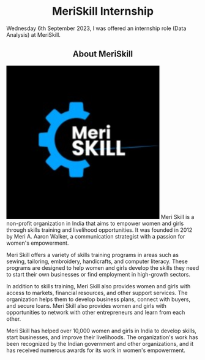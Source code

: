<h1 align = 'center'> MeriSkill Internship
</h1>

Wednesday 6th September 2023, I was offered an internship role (Data Analysis) at MeriSkill.
<h2 align ='center'> About MeriSkill
</h2>
<img src="https://github.com/Gbekoilias/MeriSkills/blob/main/Week%201/Meri%20Skill%20Logo.jpg" alt="Description of the image" width = 400 height = 400>
Meri Skill is a non-profit organization in India that aims to empower women and girls through skills training and livelihood opportunities. It was founded in 2012 by Meri A. Aaron Walker, a communication strategist with a passion for women's empowerment.

Meri Skill offers a variety of skills training programs in areas such as sewing, tailoring, embroidery, handicrafts, and computer literacy. These programs are designed to help women and girls develop the skills they need to start their own businesses or find employment in high-growth sectors.

In addition to skills training, Meri Skill also provides women and girls with access to markets, financial resources, and other support services. The organization helps them to develop business plans, connect with buyers, and secure loans. Meri Skill also provides women and girls with opportunities to network with other entrepreneurs and learn from each other.

Meri Skill has helped over 10,000 women and girls in India to develop skills, start businesses, and improve their livelihoods. The organization's work has been recognized by the Indian government and other organizations, and it has received numerous awards for its work in women's empowerment.
